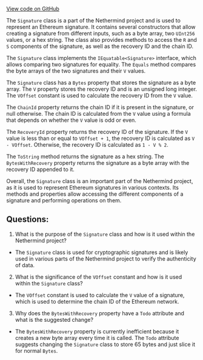 [View code on GitHub](https://github.com/NethermindEth/nethermind/src/Nethermind/Nethermind.Core/Crypto/Signature.cs)

The `Signature` class is a part of the Nethermind project and is used to represent an Ethereum signature. It contains several constructors that allow creating a signature from different inputs, such as a byte array, two `UInt256` values, or a hex string. The class also provides methods to access the `R` and `S` components of the signature, as well as the recovery ID and the chain ID.

The `Signature` class implements the `IEquatable<Signature>` interface, which allows comparing two signatures for equality. The `Equals` method compares the byte arrays of the two signatures and their `V` values.

The `Signature` class has a `Bytes` property that stores the signature as a byte array. The `V` property stores the recovery ID and is an unsigned long integer. The `VOffset` constant is used to calculate the recovery ID from the `V` value.

The `ChainId` property returns the chain ID if it is present in the signature, or null otherwise. The chain ID is calculated from the `V` value using a formula that depends on whether the `V` value is odd or even.

The `RecoveryId` property returns the recovery ID of the signature. If the `V` value is less than or equal to `VOffset + 1`, the recovery ID is calculated as `V - VOffset`. Otherwise, the recovery ID is calculated as `1 - V % 2`.

The `ToString` method returns the signature as a hex string. The `BytesWithRecovery` property returns the signature as a byte array with the recovery ID appended to it.

Overall, the `Signature` class is an important part of the Nethermind project, as it is used to represent Ethereum signatures in various contexts. Its methods and properties allow accessing the different components of a signature and performing operations on them.
## Questions: 
 1. What is the purpose of the `Signature` class and how is it used within the Nethermind project?
- The `Signature` class is used for cryptographic signatures and is likely used in various parts of the Nethermind project to verify the authenticity of data. 

2. What is the significance of the `VOffset` constant and how is it used within the `Signature` class?
- The `VOffset` constant is used to calculate the `V` value of a signature, which is used to determine the chain ID of the Ethereum network. 

3. Why does the `BytesWithRecovery` property have a `Todo` attribute and what is the suggested change?
- The `BytesWithRecovery` property is currently inefficient because it creates a new byte array every time it is called. The `Todo` attribute suggests changing the `Signature` class to store 65 bytes and just slice it for normal `Bytes`.